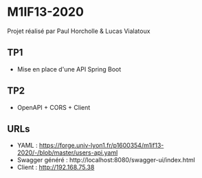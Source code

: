 # M1IF13-2020

Projet réalisé par Paul Horcholle & Lucas Vialatoux

## TP1
- Mise en place d'une API Spring Boot

## TP2
- OpenAPI + CORS + Client

## URLs
- YAML : https://forge.univ-lyon1.fr/p1600354/m1if13-2020/-/blob/master/users-api.yaml
- Swagger généré : http://localhost:8080/swagger-ui/index.html
- Client : http://192.168.75.38
